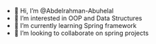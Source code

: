 - 👋 Hi, I’m @Abdelrahman-Abuhelal
- 👀 I’m interested in OOP and Data Structures
- 🌱 I’m currently learning Spring framework
- 💞️ I’m looking to collaborate on spring projects

